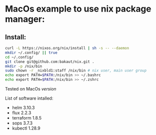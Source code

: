 # MacOs example to use nix package manager:

## Install:

```bash
curl -L https://nixos.org/nix/install | sh -s -- --daemon
mkdir ~/.config/ || true
cd ~/.config/
git clone git@github.com:bakaut/nix.git .
mkdir -p /nix/bin
sudo chown -r _nixbld1:staff /nix/bin # nix user, main user group
echo export PATH=$PATH:/nix/bin >> ~/.bashrc
echo export PATH=$PATH:/nix/bin >> ~/.zshrc
```

Tested on MacOs _version_

List of software intalled:
- helm 3.10.3
- flux 2.2.3
- terraform 1.8.5
- sops 3.7.3
- kubectl 1.28.9
